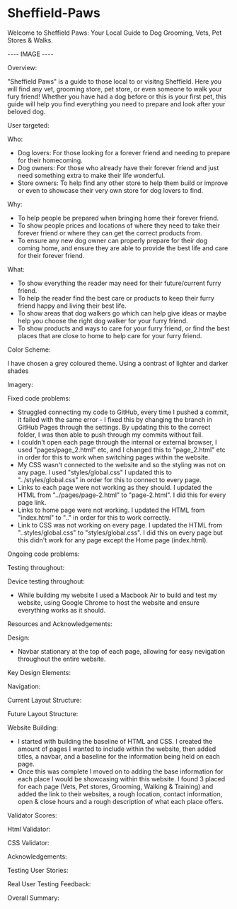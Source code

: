 # Sheffield-Paws

Welcome to Sheffield Paws: Your Local Guide to Dog Grooming, Vets, Pet Stores & Walks.

---- IMAGE ----

Overview:

"Sheffield Paws" is a guide to those local to or visitng Sheffield. Here you will find any vet, grooming store, pet store, or even someone to walk your fury friend! Whether you have had a dog before or this is your first pet, this guide will help you find everything you need to prepare and look after your beloved dog.

User targeted:

Who:

* Dog lovers: For those looking for a forever friend and needing to prepare for their homecoming.
* Dog owners: For those who already have their forever friend and just need something extra to make their life wonderful.
* Store owners: To help find any other store to help them build or improve or even to showcase their very own store for dog lovers to find.

Why:

* To help people be prepared when bringing home their forever friend.
* To show people prices and locations of where they need to take their forever friend or where they can get the correct products from.
* To ensure any new dog owner can properly prepare for their dog coming home, and ensure they are able to provide the best life and care for their forever friend.

What:

* To show everything the reader may need for their future/current furry friend.
* To help the reader find the best care or products to keep their furry friend happy and living their best life.
* To show areas that dog walkers go which can help give ideas or maybe help you choose the right dog walker for your furry friend.
* To show products and ways to care for your furry friend, or find the best places that are close to home to help care for your furry friend.

Color Scheme:

I have chosen a grey coloured theme. Using a contrast of lighter and darker shades

Imagery:



Fixed code problems:

* Struggled connecting my code to GitHub, every time I pushed a commit, it failed with the same error - I fixed this by changing the branch in GitHub Pages through the settings. By updating this to the correct folder, I was then able to push through my commits without fail.
* I couldn't open each page through the internal or external browser, I used "pages/page_2.html" etc, and I changed this to "page_2.html" etc in order for this to work when switching pages within the website.
* My CSS wasn't connected to the website and so the styling was not on any page. I used "styles/global.css" I updated this to "../styles/global.css" in order for this to connect to every page.
* Links to each page were not working as they should. I updated the HTML from "../pages/page-2.html" to "page-2.html". I did this for every page link.
* Links to home page were not working. I updated the HTML from "index.html" to ".." in order for this to work correctly.
* Link to CSS was not working on every page. I updated the HTML from "..styles/global.css" to "styles/global.css". I did this on every page but this didn't work for any page except the Home page (index.html). 

Ongoing code problems:



Testing throughout:



Device testing throughout:

* While building my website I used a Macbook Air to build and test my website, using Google Chrome to host the website and ensure everything works as it should.

Resources and Acknowledgements:



Design:

* Navbar stationary at the top of each page, allowing for easy nevigation throughout the entire website.


Key Design Elements:



Navigation:



Current Layout Structure:



Future Layout Structure:



Website Building:

* I started with building the baseline of HTML and CSS. I created the amount of pages I wanted to include within the website, then added titles, a navbar, and a baseline for the information being held on each page.
* Once this was complete I moved on to adding the base information for each place I would be showcasing within this website. I found 3 placed for each page (Vets, Pet stores, Grooming, Walking & Training) and added the link to their websites, a rough location, contact information, open & close hours and a rough description of what each place offers.

Validator Scores:



Html Validator:



CSS Validator:



Acknowledgements:



Testing User Stories:



Real User Testing Feedback:



Overall Summary:



